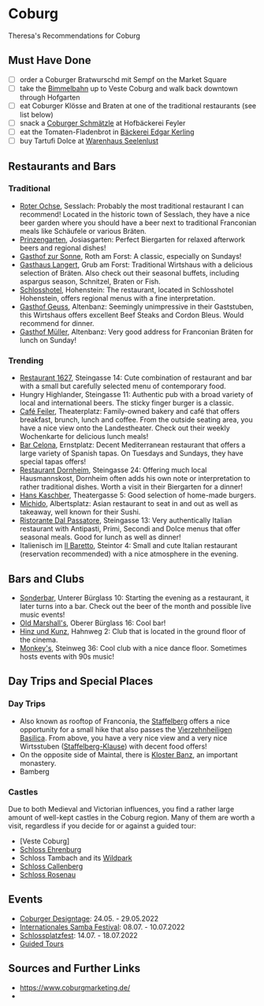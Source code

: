 # Coburg

Theresa's Recommendations for Coburg

## Must Have Done
- [ ] order a Coburger Bratwurschd mit Sempf on the Market Square
- [ ] take the [Bimmelbahn](https://geckobahn.de/coburg.html) up to Veste Coburg and walk back downtown through Hofgarten
- [ ] eat Coburger Klösse and Braten at one of the traditional restaurants (see list below)
- [ ] snack a [Coburger Schmätzle](https://www.feyler-lebkuchen.de/coburger-schmaetzchen/) at Hofbäckerei Feyler
- [ ] eat the Tomaten-Fladenbrot in [Bäckerei Edgar Kerling](https://www.brotspezialitaeten.de/)
- [ ] buy Tartufi Dolce at [Warenhaus Seelenlust](https://www.facebook.com/Warenhaus-Seelenlust-251110655241565/) 

## Restaurants and Bars
### Traditional
- [Roter Ochse](https://www.facebook.com/roter.ochse.sesslach), Sesslach: Probably the most traditional restaurant I can recommend! Located in the historic town of Sesslach, they have a nice beer garden where you should have a beer next to traditional Franconian meals like Schäufele or various Bräten. 
- [Prinzengarten](https://www.facebook.com/prinzengartencoburg/), Josiasgarten: Perfect Biergarten for relaxed afterwork beers and regional dishes!
- [Gasthof zur Sonne](https://www.pension-zursonne.de/), Roth am Forst: A classic, especially on Sundays!
- [Gasthaus Langert](https://www.gasthaus-langert.de/b%C3%BCfett.php), Grub am Forst: Traditional Wirtshaus with a delicious selection of Bräten. Also check out their seasonal buffets, including aspargus season, Schnitzel, Braten or Fish. 
- [Schlosshotel](https://www.schlosshotel-hohenstein.de/restaurant/), Hohenstein: The restaurant, located in Schlosshotel Hohenstein, offers regional menus with a fine interpretation.
- [Gasthof Geuss](https://gastro.bad-staffelstein.de/de/gastro/detail/56a72e2e975a9ac054526a45), Altenbanz: Seemingly unimpressive in their Gaststuben, this Wirtshaus offers excellent Beef Steaks and Cordon Bleus. Would recommend for dinner.
- [Gasthof Müller](http://www.gasthof-mueller.de/index.html), Altenbanz: Very good address for Franconian Bräten for lunch on Sunday! 



### Trending
- [Restaurant 1627](https://www.restaurant1627.de/), Steingasse 14: Cute combination of restaurant and bar with a small but carefully selected menu of contemporary food. 
- Hungry Highlander, Steingasse 11: Authentic pub with a broad variety of local and international beers. The sticky finger burger is a classic.
- [Café Feiler](https://www.cafe-feiler.de/), Theaterplatz: Family-owned bakery and café that offers breakfast, brunch, lunch and coffee. From the outside seating area, you have a nice view onto the Landestheater. Check out their weekly Wochenkarte for delicious lunch meals!
- [Bar Celona](https://www.barcelona-coburg.de/), Ernstplatz: Decent Mediterranean restaurant that offers a large variety of Spanish tapas. On Tuesdays and Sundays, they have special tapas offers! 
- [Restaurant Dornheim](http://www.dornheim-coburg.de/), Steingasse 24: Offering much local Hausmannskost, Dornheim often adds his own note or interpretation to rather traditional dishes. Worth a visit in their Biergarten for a dinner!
- [Hans Kaschber](https://www.hanskaschber.de/coburg/), Theatergasse 5: Good selection of home-made burgers.
- [Michido](https://michido-restaurant.de/), Albertsplatz: Asian restaurant to seat in and out as well as takeaway, well known for their Sushi. 
- [Ristorante Dal Passatore](https://www.facebook.com/DalPassatore/), Steingasse 13: Very authentically Italian restaurant with Antipasti, Primi, Secondi and Dolce menus that offer seasonal meals. Good for lunch as well as dinner! 
- Italienisch im [Il Baretto](https://www.facebook.com/barettocoburg/), Steintor 4: Small and cute Italian restaurant (reservation recommended) with a nice atmosphere in the evening.

## Bars and Clubs
- [Sonderbar](https://www.facebook.com/Sonderbar.Coburg/), Unterer Bürglass 10: Starting the evening as a restaurant, it later turns into a bar. Check out the beer of the month and possible live music events! 
- [Old Marshall's](https://www.facebook.com/OldMarshals/), Oberer Bürglass 16: Cool bar! 
- [Hinz und Kunz](https://www.facebook.com/hinzundkunzcoburg), Hahnweg 2: Club that is located in the ground floor of the cinema.
- [Monkey's](https://www.facebook.com/monkeyscoburg/), Steinweg 36: Cool club with a nice dance floor. Sometimes hosts events with 90s music! 

## Day Trips and Special Places
### Day Trips
- Also known as rooftop of Franconia, the [Staffelberg](https://www.bad-staffelstein.de/de/tourismus/bad-staffelstein/sehenswuerdigkeiten/staffelberg.php) offers a nice opportunity for a small hike that also passes the [Vierzehnheiligen Basilica](https://www.bad-staffelstein.de/de/tourismus/bad-staffelstein/sehenswuerdigkeiten/vierzehnheiligen.php). From above, you have a very nice view and a very nice Wirtsstuben ([Staffelberg-Klause](https://www.facebook.com/Staffelberg-Klause-302258903227083/)) with decent food offers! 
- On the opposite side of Maintal, there is [Kloster Banz](https://www.bad-staffelstein.de/de/tourismus/bad-staffelstein/sehenswuerdigkeiten/kloster-banz.php), an important monastery.
- Bamberg

### Castles
Due to both Medieval and Victorian influences, you find a rather large amount of well-kept castles in the Coburg region. Many of them are worth a visit, regardless if you decide for or against a guided tour: 
- [Veste Coburg]
- [Schloss Ehrenburg](https://www.schloesser.bayern.de/deutsch/schloss/objekte/co_ehren.htm)
- Schloss Tambach and its [Wildpark](https://www.wildpark-tambach.de/)
- [Schloss Callenberg](https://www.schloss-callenberg.com/)
- [Schloss Rosenau](https://www.schloesser-coburg.de/deutsch/rosenau/index.htm)

## Events
- [Coburger Designtage](https://www.c-d-o.de/veranstaltungen/designtage/): 24.05. - 29.05.2022
- [Internationales Samba Festival](https://www.samba-festival.de/2022/): 08.07. - 10.07.2022
- [Schlossplatzfest](https://www.schlossplatzfest-coburg.de/): 14.07. - 18.07.2022
- [Guided Tours](https://veranstaltungen.coburg.de/details/ort/tourist-information/controller/Location/action/show.html)


## Sources and Further Links
- https://www.coburgmarketing.de/
- 
